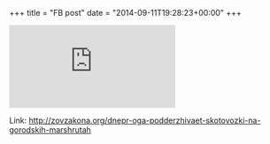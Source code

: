 +++
title = "FB post"
date = "2014-09-11T19:28:23+00:00"
+++



![Photo](https://external.xx.fbcdn.net/safe_image.php?d=AQBDGdJfj6l-bqF6&w=130&h=130&url=http%3A%2F%2Fzovzakona.org%2Fwp-content%2Fuploads%2F2014%2F09%2Fmarshrutka-karikatura.jpg&cfs=1&_nc_hash=AQBbzBEK9ZtHe1Ca)


Link: http://zovzakona.org/dnepr-oga-podderzhivaet-skotovozki-na-gorodskih-marshrutah
